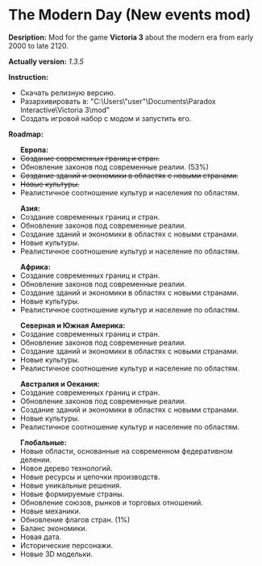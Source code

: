 # The Modern Day (New events mod)
<p><b>Desription:</b> Mod for the game <b>Victoria 3</b> about the modern era from early 2000 to late 2120.</p>
<p><b>Actually version:</b> <i>1.3.5</i></p>
<p><b>Instruction:</b></p>
<ul>
  <li>Скачать релизную версию.</li>
  <li>Разархивировать в: "C:\Users\"user"\Documents\Paradox Interactive\Victoria 3\mod"</li>
  <li>Создать игровой набор с модом и запустить его.</li>
</ul>
<p><b>Roadmap:</b></p>
<ul><b>Европа:</b>
<li><s>Создание современных границ и стран.</s></li>
<li>Обновление законов под современные реалии. (53%)</li>
<li><s>Создание зданий и экономики в областях с новыми странами.</s></li>
<li><s>Новые культуры.</s></li>
<li>Реалистичное соотношение культур и населения по областям.</li>
</ul>

<ul><b>Азия:</b>
<li>Создание современных границ и стран.</li>
<li>Обновление законов под современные реалии.</li>
<li>Создание зданий и экономики в областях с новыми странами.</li>
<li>Новые культуры.</li>
<li>Реалистичное соотношение культур и население по областям.</li>
</ul>

<ul><b>Африка:</b>
<li>Создание современных границ и стран.</li>
<li>Обновление законов под современные реалии.</li>
<li>Создание зданий и экономики в областях с новыми странами.</li>
<li>Новые культуры.</li>
<li>Реалистичное соотношение культур и население по областям.</li>
</ul>

<ul><b>Северная и Южная Америка:</b>
<li>Создание современных границ и стран.</li>
<li>Обновление законов под современные реалии.</li>
<li>Создание зданий и экономики в областях с новыми странами.</li>
<li>Новые культуры.</li>
<li>Реалистичное соотношение культур и население по областям.</li>
</ul>

<ul><b>Австралия и Оекания:</b>
<li>Создание современных границ и стран.</li>
<li>Обновление законов под современные реалии.</li>
<li>Создание зданий и экономики в областях с новыми странами.</li>
<li>Новые культуры.</li>
<li>Реалистичное соотношение культур и население по областям.</li>
</ul>

<ul><b>Глобальные:</b>
<li>Новые области, основанные на современном федеративном делении.</li>
<li>Новое дерево технологий.</li>
<li>Новые ресурсы и цепочки производств.</li>
<li>Новые уникальные решения.</li>
<li>Новые формируемые страны.</li>
<li>Обновление союзов, рынков и торговых отношений.</li>
<li>Новые механики.</li>
<li>Обновление флагов стран. (1%)</li>
<li>Баланс экономики.</li>
<li>Новая дата.</li>
<li>Исторические персонажи.</li>
<li>Новые 3D модельки.</li>
</ul>
